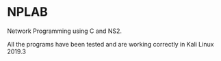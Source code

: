 # NPLAB
Network Programming using C and NS2.

All the programs have been tested and are working correctly in Kali Linux 2019.3
